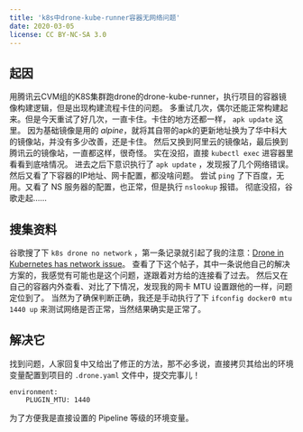 ```yaml
---
title: 'k8s中drone-kube-runner容器无网络问题'
date: 2020-03-05
license: CC BY-NC-SA 3.0
---
```


## 起因

用腾讯云CVM组的K8S集群跑drone的drone-kube-runner，执行项目的容器镜像构建逻辑，但是出现构建流程卡住的问题。
多重试几次，偶尔还能正常构建起来。但是今天重试了好几次，一直卡住。卡住的地方还都一样， `apk update` 这里。
因为基础镜像是用的 *alpine*，就将其自带的apk的更新地址换为了华中科大的镜像站，并没有多少改善，还是卡住。
然后又换到阿里云的镜像站，最后换到腾讯云的镜像站，一直都这样，很奇怪。
实在没招，直接 `kubectl exec` 进容器里看看到底啥情况。
进去之后下意识执行了 `apk update` ，发现报了几个网络错误。然后又看了下容器的IP地址、网卡配置，都没啥问题。
尝试 `ping` 了下百度，无用。又看了 NS 服务器的配置，也正常，但是执行 `nslookup` 报错。
彻底没招，谷歌走起……

## 搜集资料

谷歌搜了下 `k8s drone no network` ，第一条记录就引起了我的注意：[Drone in Kubernetes has network issue](https://discourse.drone.io/t/drone-in-kubernetes-has-network-issue/6244)。
查看了下这个帖子，其中一条说他自己的解决方案的，我感觉有可能也是这个问题，遂跟着对方给的连接看了过去。
然后又在自己的容器内外查看、对比了下情况，发现我的网卡 MTU 设置跟他的一样，问题定位到了。
当然为了确保判断正确，我还是手动执行了下 `ifconfig docker0 mtu 1440 up` 来测试网络是否正常，当然结果确实是正常了。

## 解决它

找到问题，人家回复中又给出了修正的方法，那不必多说，直接拷贝其给出的环境变量配置到项目的 `.drone.yaml` 文件中，提交完事儿！

```
environment:
    PLUGIN_MTU: 1440
```

为了方便我是直接设置的 Pipeline 等级的环境变量。

